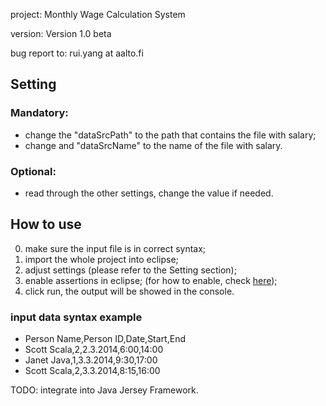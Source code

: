 project: Monthly Wage Calculation System

version: Version 1.0 beta

bug report to: rui.yang at aalto.fi

## Setting
### Mandatory:
- change the "dataSrcPath" to the path that contains the file with salary;
- change and "dataSrcName" to the name of the file with salary.

### Optional:
- read through the other settings, change the value if needed.

## How to use
0. make sure the input file is in correct syntax;
1. import the whole project into eclipse;
2. adjust settings (please refer to the Setting section);
3. enable assertions in eclipse; (for how to enable, check [here](http://tutoringcenter.cs.usfca.edu/resources/enabling-assertions-in-eclipse.html));
4. click run, the output will be showed in the console.

### input data syntax example
- Person Name,Person ID,Date,Start,End
- Scott Scala,2,2.3.2014,6:00,14:00
- Janet Java,1,3.3.2014,9:30,17:00
- Scott Scala,2,3.3.2014,8:15,16:00

TODO: integrate into Java Jersey Framework.